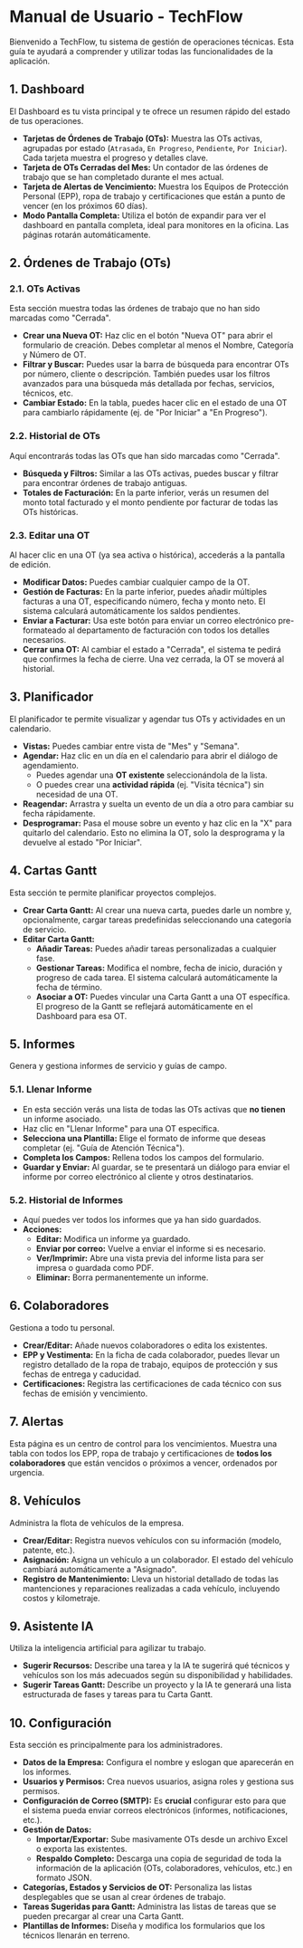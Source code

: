 
# Manual de Usuario - TechFlow

Bienvenido a TechFlow, tu sistema de gestión de operaciones técnicas. Esta guía te ayudará a comprender y utilizar todas las funcionalidades de la aplicación.

## 1. Dashboard

El Dashboard es tu vista principal y te ofrece un resumen rápido del estado de tus operaciones.

- **Tarjetas de Órdenes de Trabajo (OTs):** Muestra las OTs activas, agrupadas por estado (`Atrasada`, `En Progreso`, `Pendiente`, `Por Iniciar`). Cada tarjeta muestra el progreso y detalles clave.
- **Tarjeta de OTs Cerradas del Mes:** Un contador de las órdenes de trabajo que se han completado durante el mes actual.
- **Tarjeta de Alertas de Vencimiento:** Muestra los Equipos de Protección Personal (EPP), ropa de trabajo y certificaciones que están a punto de vencer (en los próximos 60 días).
- **Modo Pantalla Completa:** Utiliza el botón de expandir para ver el dashboard en pantalla completa, ideal para monitores en la oficina. Las páginas rotarán automáticamente.

## 2. Órdenes de Trabajo (OTs)

### 2.1. OTs Activas

Esta sección muestra todas las órdenes de trabajo que no han sido marcadas como "Cerrada".

- **Crear una Nueva OT:** Haz clic en el botón "Nueva OT" para abrir el formulario de creación. Debes completar al menos el Nombre, Categoría y Número de OT.
- **Filtrar y Buscar:** Puedes usar la barra de búsqueda para encontrar OTs por número, cliente o descripción. También puedes usar los filtros avanzados para una búsqueda más detallada por fechas, servicios, técnicos, etc.
- **Cambiar Estado:** En la tabla, puedes hacer clic en el estado de una OT para cambiarlo rápidamente (ej. de "Por Iniciar" a "En Progreso").

### 2.2. Historial de OTs

Aquí encontrarás todas las OTs que han sido marcadas como "Cerrada".

- **Búsqueda y Filtros:** Similar a las OTs activas, puedes buscar y filtrar para encontrar órdenes de trabajo antiguas.
- **Totales de Facturación:** En la parte inferior, verás un resumen del monto total facturado y el monto pendiente por facturar de todas las OTs históricas.

### 2.3. Editar una OT

Al hacer clic en una OT (ya sea activa o histórica), accederás a la pantalla de edición.

- **Modificar Datos:** Puedes cambiar cualquier campo de la OT.
- **Gestión de Facturas:** En la parte inferior, puedes añadir múltiples facturas a una OT, especificando número, fecha y monto neto. El sistema calculará automáticamente los saldos pendientes.
- **Enviar a Facturar:** Usa este botón para enviar un correo electrónico pre-formateado al departamento de facturación con todos los detalles necesarios.
- **Cerrar una OT:** Al cambiar el estado a "Cerrada", el sistema te pedirá que confirmes la fecha de cierre. Una vez cerrada, la OT se moverá al historial.

## 3. Planificador

El planificador te permite visualizar y agendar tus OTs y actividades en un calendario.

- **Vistas:** Puedes cambiar entre vista de "Mes" y "Semana".
- **Agendar:** Haz clic en un día en el calendario para abrir el diálogo de agendamiento.
    - Puedes agendar una **OT existente** seleccionándola de la lista.
    - O puedes crear una **actividad rápida** (ej. "Visita técnica") sin necesidad de una OT.
- **Reagendar:** Arrastra y suelta un evento de un día a otro para cambiar su fecha rápidamente.
- **Desprogramar:** Pasa el mouse sobre un evento y haz clic en la "X" para quitarlo del calendario. Esto no elimina la OT, solo la desprograma y la devuelve al estado "Por Iniciar".

## 4. Cartas Gantt

Esta sección te permite planificar proyectos complejos.

- **Crear Carta Gantt:** Al crear una nueva carta, puedes darle un nombre y, opcionalmente, cargar tareas predefinidas seleccionando una categoría de servicio.
- **Editar Carta Gantt:**
    - **Añadir Tareas:** Puedes añadir tareas personalizadas a cualquier fase.
    - **Gestionar Tareas:** Modifica el nombre, fecha de inicio, duración y progreso de cada tarea. El sistema calculará automáticamente la fecha de término.
    - **Asociar a OT:** Puedes vincular una Carta Gantt a una OT específica. El progreso de la Gantt se reflejará automáticamente en el Dashboard para esa OT.

## 5. Informes

Genera y gestiona informes de servicio y guías de campo.

### 5.1. Llenar Informe

- En esta sección verás una lista de todas las OTs activas que **no tienen** un informe asociado.
- Haz clic en "Llenar Informe" para una OT específica.
- **Selecciona una Plantilla:** Elige el formato de informe que deseas completar (ej. "Guía de Atención Técnica").
- **Completa los Campos:** Rellena todos los campos del formulario.
- **Guardar y Enviar:** Al guardar, se te presentará un diálogo para enviar el informe por correo electrónico al cliente y otros destinatarios.

### 5.2. Historial de Informes

- Aquí puedes ver todos los informes que ya han sido guardados.
- **Acciones:**
    - **Editar:** Modifica un informe ya guardado.
    - **Enviar por correo:** Vuelve a enviar el informe si es necesario.
    - **Ver/Imprimir:** Abre una vista previa del informe lista para ser impresa o guardada como PDF.
    - **Eliminar:** Borra permanentemente un informe.

## 6. Colaboradores

Gestiona a todo tu personal.

- **Crear/Editar:** Añade nuevos colaboradores o edita los existentes.
- **EPP y Vestimenta:** En la ficha de cada colaborador, puedes llevar un registro detallado de la ropa de trabajo, equipos de protección y sus fechas de entrega y caducidad.
- **Certificaciones:** Registra las certificaciones de cada técnico con sus fechas de emisión y vencimiento.

## 7. Alertas

Esta página es un centro de control para los vencimientos. Muestra una tabla con todos los EPP, ropa de trabajo y certificaciones de **todos los colaboradores** que están vencidos o próximos a vencer, ordenados por urgencia.

## 8. Vehículos

Administra la flota de vehículos de la empresa.

- **Crear/Editar:** Registra nuevos vehículos con su información (modelo, patente, etc.).
- **Asignación:** Asigna un vehículo a un colaborador. El estado del vehículo cambiará automáticamente a "Asignado".
- **Registro de Mantenimiento:** Lleva un historial detallado de todas las mantenciones y reparaciones realizadas a cada vehículo, incluyendo costos y kilometraje.

## 9. Asistente IA

Utiliza la inteligencia artificial para agilizar tu trabajo.

- **Sugerir Recursos:** Describe una tarea y la IA te sugerirá qué técnicos y vehículos son los más adecuados según su disponibilidad y habilidades.
- **Sugerir Tareas Gantt:** Describe un proyecto y la IA te generará una lista estructurada de fases y tareas para tu Carta Gantt.

## 10. Configuración

Esta sección es principalmente para los administradores.

- **Datos de la Empresa:** Configura el nombre y eslogan que aparecerán en los informes.
- **Usuarios y Permisos:** Crea nuevos usuarios, asigna roles y gestiona sus permisos.
- **Configuración de Correo (SMTP):** Es **crucial** configurar esto para que el sistema pueda enviar correos electrónicos (informes, notificaciones, etc.).
- **Gestión de Datos:**
    - **Importar/Exportar:** Sube masivamente OTs desde un archivo Excel o exporta las existentes.
    - **Respaldo Completo:** Descarga una copia de seguridad de toda la información de la aplicación (OTs, colaboradores, vehículos, etc.) en formato JSON.
- **Categorías, Estados y Servicios de OT:** Personaliza las listas desplegables que se usan al crear órdenes de trabajo.
- **Tareas Sugeridas para Gantt:** Administra las listas de tareas que se pueden precargar al crear una Carta Gantt.
- **Plantillas de Informes:** Diseña y modifica los formularios que los técnicos llenarán en terreno.
